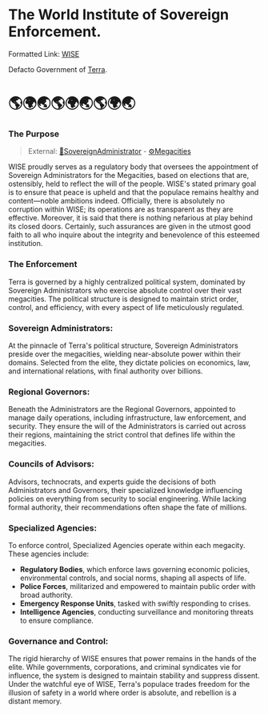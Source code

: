 # The World Institute of Sovereign Enforcement.

Formatted Link: [WISE](🏛WISE🌎.md)

Defacto Government of [Terra](🌎Terra.md).

# 🌎🌍🌏🌎🌍🌏🌎🌍🌏

### The Purpose

> External: [👑SovereignAdministrator](👑SovereignAdministrator.md) - [⚙Megacities](⚙Megacities.md)

WISE proudly serves as a regulatory body that oversees the appointment of Sovereign Administrators for the Megacities, based on elections that are, ostensibly, held to reflect the will of the people. WISE's stated primary goal is to ensure that peace is upheld and that the populace remains healthy and content—noble ambitions indeed. Officially, there is absolutely no corruption within WISE; its operations are as transparent as they are effective. Moreover, it is said that there is nothing nefarious at play behind its closed doors. Certainly, such assurances are given in the utmost good faith to all who inquire about the integrity and benevolence of this esteemed institution.

### The Enforcement

Terra is governed by a highly centralized political system, dominated by Sovereign Administrators who exercise absolute control over their vast megacities. The political structure is designed to maintain strict order, control, and efficiency, with every aspect of life meticulously regulated.

### Sovereign Administrators:

At the pinnacle of Terra's political structure, Sovereign Administrators preside over the megacities, wielding near-absolute power within their domains. Selected from the elite, they dictate policies on economics, law, and international relations, with final authority over billions.

### Regional Governors:

Beneath the Administrators are the Regional Governors, appointed to manage daily operations, including infrastructure, law enforcement, and security. They ensure the will of the Administrators is carried out across their regions, maintaining the strict control that defines life within the megacities.

### Councils of Advisors:

Advisors, technocrats, and experts guide the decisions of both Administrators and Governors, their specialized knowledge influencing policies on everything from security to social engineering. While lacking formal authority, their recommendations often shape the fate of millions.

### Specialized Agencies:

To enforce control, Specialized Agencies operate within each megacity. These agencies include:

- **Regulatory Bodies**, which enforce laws governing economic policies, environmental controls, and social norms, shaping all aspects of life.
- **Police Forces**, militarized and empowered to maintain public order with broad authority.
- **Emergency Response Units**, tasked with swiftly responding to crises.
- **Intelligence Agencies**, conducting surveillance and monitoring threats to ensure compliance.

### Governance and Control:

The rigid hierarchy of WISE ensures that power remains in the hands of the elite. While governments, corporations, and criminal syndicates vie for influence, the system is designed to maintain stability and suppress dissent. Under the watchful eye of WISE, Terra's populace trades freedom for the illusion of safety in a world where order is absolute, and rebellion is a distant memory.
